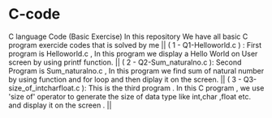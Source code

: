 # C-code
C language Code (Basic Exercise)
In this repository We have all basic C program exercide codes that is solved by me ||
( 1 - Q1-Helloworld.c ) : First program is Helloworld.c , In this program we display a Hello World on User screen by using printf function. ||
( 2 - Q2-Sum_naturalno.c ): Second Program is Sum_naturalno.c , In this program we find sum of natural number by using function and for loop and then diplay it on the screen. || 
( 3 - Q3-size_of_intcharfloat.c ): This is the third program . In this C program , we use 'size of' operator to generate the size of data type like int,char ,float etc. and display it on the screen . || 

